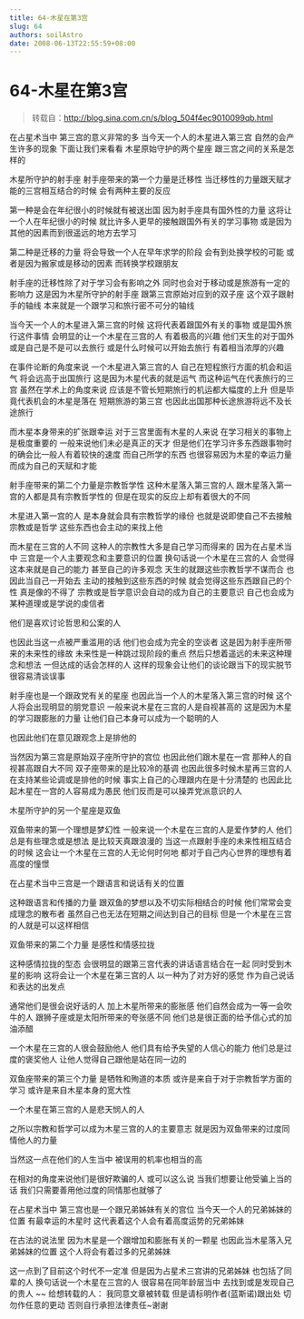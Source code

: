 ```yaml
---
title: 64-木星在第3宫
slug: 64
authors: soilAstro
date: 2008-06-13T22:55:59+08:00
---
```

# 64-木星在第3宫

> 转载自：http://blog.sina.com.cn/s/blog_504f4ec9010099qb.html

在占星术当中
第三宫的意义非常的多
当今天一个人的木星进入第三宫
自然的会产生许多的现象
下面让我们来看看
木星原始守护的两个星座
跟三宫之间的关系是怎样的


木星所守护的射手座
射手座带来的第一个力量是迁移性
当迁移性的力量跟天赋才能的三宫相互结合的时候
会有两种主要的反应


第一种是会在年纪很小的时候就有被送出国
因为射手座具有国外性的力量
这将让一个人在年纪很小的时候
就比许多人更早的接触跟国外有关的学习事物
或是因为其他的因素而到很遥远的地方去学习


第二种是迁移的力量
将会导致一个人在早年求学的阶段
会有到处换学校的可能
或者是因为搬家或是移动的因素
而转换学校跟朋友


射手座的迁移性除了对于学习会有影响之外
同时也会对于移动或是旅游有一定的影响力
这是因为木星所守护的射手座
跟第三宫原始对应到的双子座
这个双子跟射手的轴线
本来就是一个跟学习和旅行密不可分的轴线


当今天一个人的木星进入第三宫的时候
这将代表着跟国外有关的事物
或是国外旅行这件事情
会明显的让一个木星在三宫的人
有着极高的兴趣
他们天生的对于国外或是自己是不是可以去旅行
或是什么时候可以开始去旅行
有着相当浓厚的兴趣


在事件论断的角度来说
一个木星进入第三宫的人
自己在短程旅行方面的机会和运气
将会远高于出国旅行
这是因为木星代表的就是运气
而这种运气在代表旅行的三宫
虽然在学术上的角度来说
应该是不管长短期旅行的机运都大幅度的上升
但是毕竟代表机会的木星是落在
短期旅游的第三宫
也因此出国那种长途旅游将远不及长途旅行


而木星本身带来的扩张跟幸运
对于三宫里面有木星的人来说
在学习相关的事物上是极度重要的
一般来说他们未必是真正的天才
但是他们在学习许多东西跟事物时
的确会比一般人有着较快的速度
而自己所学的东西
也很容易因为木星的幸运力量
而成为自己的天赋和才能


射手座带来的第二个力量是宗教哲学性
这种木星落入第三宫的人
跟木星落入第一宫的人都是具有宗教哲学性的
但是在现实的反应上却有着很大的不同


木星进入第一宫的人
是本身就会具有宗教哲学的缘份
也就是说即使自己不去接触宗教或是哲学
这些东西也会主动的来找上他


而木星在三宫的人不同
这种人的宗教性大多是自己学习而得来的
因为在占星术当中
三宫是一个人主要观念和主要意识的位置
换句话说一个木星在三宫的人
会觉得这本来就是自己的能力
甚至自己的许多观念
天生的就跟这些宗教哲学不谋而合
也因此当自己一开始去
主动的接触到这些东西的时候
就会觉得这些东西跟自己的个性
真是像的不得了
宗教或是哲学意识会自动的成为自己的主要意识
自己也会成为某种道理或是学说的虔信者


他们是喜欢讨论哲思和公案的人


也因此当这一点被严重滥用的话
他们也会成为完全的空谈者
这是因为射手座所带来的未来性的缘故
未来性是一种跳过现阶段的重点
然后只想着遥远的未来这种理念和想法
一但达成的话会怎样的人
这样的现象会让他们的谈论跟当下的现实脱节
很容易清谈误事


射手座也是一个跟政党有关的星座
也因此当一个人的木星落入第三宫的时候
这个人将会出现明显的朋党意识
一般来说木星在三宫的人是自视甚高的
这是因为木星的学习跟膨胀的力量
让他们自己本身可以成为一个聪明的人


也因此他们在意见跟观念上是排他的


当然因为第三宫是原始双子座所守护的宫位
也因此他们跟木星在一宫
那种人的自视甚高跟自大不同
双子座带来的是比较冷的基调
也因此很多时候木星再三宫的人
在支持某些论调或是排他的时候
事实上自己的心理跟内在是十分清楚的
也因此比起木星在一宫的人容易成为愚民
他们反而是可以操弄党派意识的人


木星所守护的另一个星座是双鱼


双鱼带来的第一个理想是梦幻性
一般来说一个木星在三宫的人是爱作梦的人
他们总是有些理念或是想法
是比较天真跟浪漫的
当这一点跟射手座的未来性相互结合的时候
这会让一个木星在三宫的人无论何时何地
都对于自己内心世界的理想有着高度的憧憬


在占星术当中三宫是一个跟语言和说话有关的位置


这种跟语言和传播的力量
跟双鱼的梦想以及不切实际相结合的时候
他们常常会变成理念的散布者
虽然自己也无法在短期之间达到自己的目标
但是一个木星在三宫的人就是可以这样相信


双鱼带来的第二个力量
是感性和情感拉拢


这种感情拉拢的型态
会很明显的跟第三宫代表的讲话语言结合在一起
同时受到木星的影响
这将会让一个木星在第三宫的人
以一种为了对方好的感觉
作为自己说话和表达的出发点


通常他们是很会说好话的人
加上木星所带来的膨胀感
他们自然会成为一等一会吹牛的人
跟狮子座或是太阳所带来的夸张感不同
他们总是很正面的给予信心式的加油添醋


一个木星在三宫的人很会鼓励他人
他们具有给予失望的人信心的能力
他们总是过度的褒奖他人
让他人觉得自己跟他是站在同一边的


双鱼座带来的第三个力量
是牺牲和殉道的本质
或许是来自于对于宗教哲学方面的学习
或许是来自木星本身的宽大性


一个木星在第三宫的人是悲天悯人的人


之所以宗教和哲学可以成为木星三宫的人的主要意志
就是因为双鱼带来的过度同情他人的力量


当然这一点在他们的人生当中
被误用的机率也相当的高


在相对的角度来说他们是很好欺骗的人
或可以这么说
当我们想要让他受骗上当的话
我们只需要善用他过度的同情那也就够了


在占星术当中
第三宫也是一个跟兄弟姊妹有关的宫位
当今天一个人的兄弟姊妹的位置
有最幸运的木星时
这代表着这个人会有着高度运势的兄弟姊妹


在古法的说法里
因为木星是一个跟增加和膨胀有关的一颗星
也因此当木星落入兄弟姊妹的位置
这个人将会有着过多的兄弟姊妹


这一点到了目前这个时代不一定准
但是因为占星术三宫讲的兄弟姊妹
也包括了同辈的人
换句话说一个木星在三宫的人
很容易在同年龄层当中
去找到或是发现自己的贵人
~~
给想转载的人：
我同意文章被转载
但是请标明作者(蓝斯诺)跟出处
切勿作任意的更动
否则自行承担法律责任~谢谢


 


  